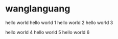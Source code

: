 # wanglanguang
hello world
hello world 1
hello world 2
hello world 3

hello world 4
hello world 5
hello world 6
